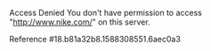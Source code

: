 Access Denied You don't have permission to access "http://www.nike.com/" on this server.

Reference #18.b81a32b8.1588308551.6aec0a3